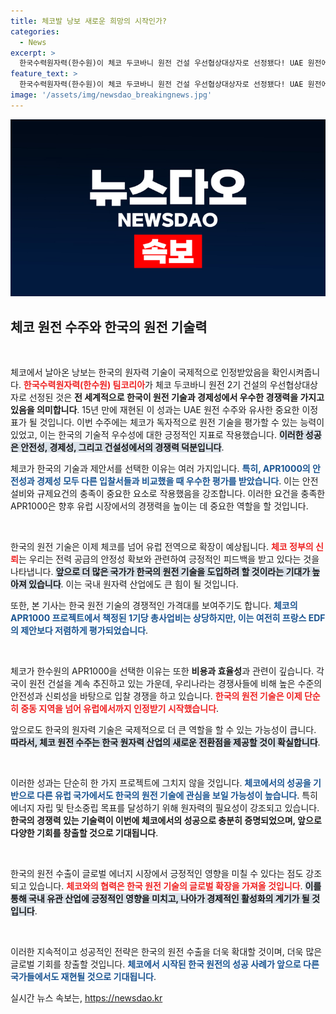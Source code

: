 ```yaml
---
title: 체코발 낭보 새로운 희망의 시작인가?
categories:
  - News
excerpt: >
  한국수력원자력(한수원)이 체코 두코바니 원전 건설 우선협상대상자로 선정됐다! UAE 원전에 이어 15년 만에 재현된 쾌거로, 기술력과 가격 경쟁력에서 유럽의 인정을 받은 한국 원전의 미래를 밝힌다.
feature_text: >
  한국수력원자력(한수원)이 체코 두코바니 원전 건설 우선협상대상자로 선정됐다! UAE 원전에 이어 15년 만에 재현된 쾌거로, 기술력과 가격 경쟁력에서 유럽의 인정을 받은 한국 원전의 미래를 밝힌다.
image: '/assets/img/newsdao_breakingnews.jpg'
---
```


<p><img src="/assets/img/newsdao_breakingnews.jpg" alt="implanttips 속보" /></p>

<h2 data-ke-size="size26">체코 원전 수주와 한국의 원전 기술력</h2>

<p data-ke-size="size16">&nbsp;</p>

<p>체코에서 날아온 낭보는 한국의 원자력 기술이 국제적으로 인정받았음을 확인시켜줍니다. <b><span style="color: #ee2323;">한국수력원자력(한수원) 팀코리아</span></b>가 체코 두코바니 원전 2기 건설의 우선협상대상자로 선정된 것은 <strong>전 세계적으로 한국이 원전 기술과 경제성에서 우수한 경쟁력을 가지고 있음을 의미합니다</strong>. 15년 만에 재현된 이 성과는 UAE 원전 수주와 유사한 중요한 이정표가 될 것입니다. 이번 수주에는 체코가 독자적으로 원전 기술을 평가할 수 있는 능력이 있었고, 이는 한국의 기술적 우수성에 대한 긍정적인 지표로 작용했습니다. <b><span style="background-color: #21538527;">이러한 성공은 안전성, 경제성, 그리고 건설성에서의 경쟁력 덕분입니다</span></b>. </p>

<p>체코가 한국의 기술과 제안서를 선택한 이유는 여러 가지입니다. <b><span style="color: #1a5490;">특히, APR1000의 안전성과 경제성 모두 다른 입찰서들과 비교했을 때 우수한 평가를 받았습니다</span></b>.  이는 안전설비와 규제요건의 충족이 중요한 요소로 작용했음을 강조합니다. 이러한 요건을 충족한 APR1000은 향후 유럽 시장에서의 경쟁력을 높이는 데 중요한 역할을 할 것입니다.</p>

<p data-ke-size="size16">&nbsp;</p>

<p>한국의 원전 기술은 이제 체코를 넘어 유럽 전역으로 확장이 예상됩니다. <b><span style="color: #ee2323;">체코 정부의 신뢰</span></b>는 우리는 전력 공급의 안정성 확보와 관련하여 긍정적인 피드백을 받고 있다는 것을 나타냅니다. <b><span style="background-color: #21538527;">앞으로 더 많은 국가가 한국의 원전 기술을 도입하려 할 것이라는 기대가 높아져 있습니다</span></b>. 이는 국내 원자력 산업에도 큰 힘이 될 것입니다. </p>

<p>또한, 본 기사는 한국 원전 기술의 경쟁적인 가격대를 보여주기도 합니다. <b><span style="color: #1a5490;">체코의 APR1000 프로젝트에서 책정된 1기당 총사업비는 상당하지만, 이는 여전히 프랑스 EDF의 제안보다 저렴하게 평가되었습니다</span></b>. </p>

<p data-ke-size="size16">&nbsp;</p>

<p>체코가 한수원의 APR1000을 선택한 이유는 또한 <strong>비용과 효율성</strong>과 관련이 깊습니다. 각국이 원전 건설을 계속 추진하고 있는 가운데, 우리나라는 경쟁사들에 비해 높은 수준의 안전성과 신뢰성을 바탕으로 입찰 경쟁을 하고 있습니다. <b><span style="color: #ee2323;">한국의 원전 기술은 이제 단순히 중동 지역을 넘어 유럽에서까지 인정받기 시작했습니다</span></b>. </p>

<p>앞으로도 한국의 원자력 기술은 국제적으로 더 큰 역할을 할 수 있는 가능성이 큽니다. <b><span style="background-color: #21538527;">따라서, 체코 원전 수주는 한국 원자력 산업의 새로운 전환점을 제공할 것이 확실합니다</span></b>. </p>

<p data-ke-size="size16">&nbsp;</p>

<p>이러한 성과는 단순히 한 가지 프로젝트에 그치지 않을 것입니다. <b><span style="color: #1a5490;">체코에서의 성공을 기반으로 다른 유럽 국가에서도 한국의 원전 기술에 관심을 보일 가능성이 높습니다</span></b>. 특히 에너지 자립 및 탄소중립 목표를 달성하기 위해 원자력의 필요성이 강조되고 있습니다. <strong>한국의 경쟁력 있는 기술력이 이번에 체코에서의 성공으로 충분히 증명되었으며, 앞으로 다양한 기회를 창출할 것으로 기대됩니다</strong>. </p>

<p data-ke-size="size16">&nbsp;</p>

<p>한국의 원전 수출이 글로벌 에너지 시장에서 긍정적인 영향을 미칠 수 있다는 점도 강조되고 있습니다. <b><span style="color: #ee2323;"> 체코와의 협력은 한국 원전 기술의 글로벌 확장을 가져올 것입니다</span></b>. <b><span style="background-color: #21538527;">이를 통해 국내 유관 산업에 긍정적인 영향을 미치고, 나아가 경제적인 활성화의 계기가 될 것입니다</span></b>. </p>

<p data-ke-size="size16">&nbsp;</p>

<p>이러한 지속적이고 성공적인 전략은 한국의 원전 수출을 더욱 확대할 것이며, 더욱 많은 글로벌 기회를 창출할 것입니다. <b><span style="color: #1a5490;">체코에서 시작된 한국 원전의 성공 사례가 앞으로 다른 국가들에서도 재현될 것으로 기대됩니다</span></b>.</p>
실시간 뉴스 속보는, <a href="https://newsdao.kr" rel="dofollow">https://newsdao.kr</a>


